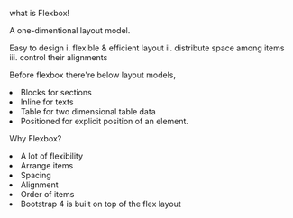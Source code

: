 what is Flexbox!

A one-dimentional layout model.

Easy to design 
    i. flexible & efficient layout
    ii. distribute space among items
    iii. control their alignments


Before flexbox there're below layout models,
    <li>Blocks for sections</li>
    <li>Inline for texts</li>
    <li>Table for two dimensional table data</li>
    <li>Positioned for explicit position of an element.</li>

Why Flexbox?
    <li>A lot of flexibility</li>
    <li>Arrange items</li>
    <li>Spacing</li>
    <li>Alignment</li>
    <li>Order of items</li>
    <li>Bootstrap 4 is built on top of the flex layout</li>